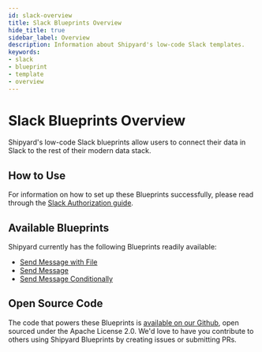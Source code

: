 ```yaml
---
id: slack-overview
title: Slack Blueprints Overview
hide_title: true
sidebar_label: Overview
description: Information about Shipyard's low-code Slack templates.
keywords:
- slack
- blueprint
- template
- overview
---
```


# Slack Blueprints Overview

Shipyard's low-code Slack blueprints allow users to connect their data in Slack to the rest of their modern data stack.


## How to Use
For information on how to set up these Blueprints successfully, please read through the [Slack Authorization guide](slack-authorization.md).


## Available Blueprints
Shipyard currently has the following Blueprints readily available:

- [Send Message with File](slack-send-message-with-file.md)
- [Send Message](slack-send-message.md)
- [Send Message Conditionally](slack-send-message-conditionally.md)

## Open Source Code
The code that powers these Blueprints is [available on our Github](https://github.com/shipyardapp/shipyard-blueprints/tree/main/shipyard_blueprints/slack), open sourced under the Apache License 2.0. We'd love to have you contribute to others using Shipyard Blueprints by creating issues or submitting PRs.